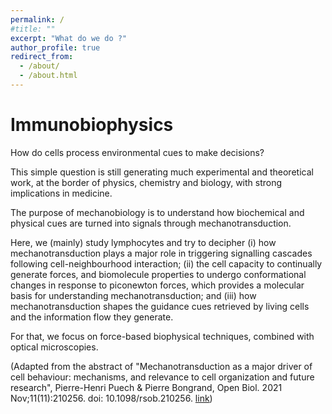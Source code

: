 ```yaml
---
permalink: /
#title: ""
excerpt: "What do we do ?"
author_profile: true
redirect_from: 
  - /about/
  - /about.html
---
```


# Immunobiophysics

How do cells process environmental cues to make decisions? 

This simple question is still generating much experimental and theoretical work, at the border of physics, chemistry and biology, with strong implications in medicine. 

The purpose of mechanobiology is to understand how biochemical and physical cues are turned into signals through mechanotransduction. 

Here, we (mainly) study lymphocytes and try to decipher (i) how mechanotransduction plays a major role in triggering signalling cascades following cell-neighbourhood interaction; (ii) the cell capacity to continually generate forces, and biomolecule properties to undergo conformational changes in response to piconewton forces, which provides a molecular basis for understanding mechanotransduction; and (iii) how mechanotransduction shapes the guidance cues retrieved by living cells and the information flow they generate. 

For that, we focus on force-based biophysical techniques, combined with optical microscopies.

(Adapted from the abstract of "Mechanotransduction as a major driver of cell behaviour: mechanisms, and relevance to cell organization and future research", Pierre-Henri Puech  & Pierre Bongrand, Open Biol. 2021 Nov;11(11):210256. doi: 10.1098/rsob.210256. [link](https://pubmed.ncbi.nlm.nih.gov/34753321/))
